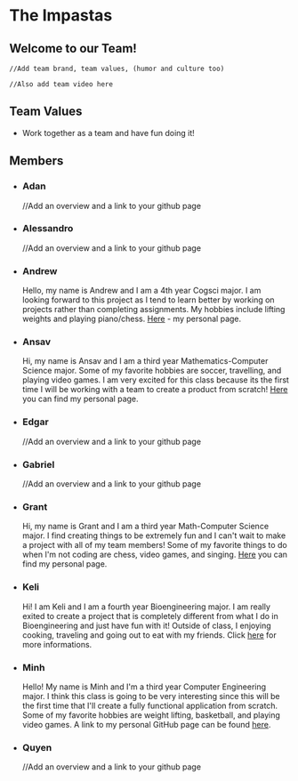# The Impastas

## Welcome to our Team!

    //Add team brand, team values, (humor and culture too)

    //Also add team video here

## Team Values
- Work together as a team and have fun doing it!

## Members

- ### Adan
  //Add an overview and a link to your github page

- ### Alessandro
  //Add an overview and a link to your github page

- ### Andrew
  Hello, my name is Andrew and I am a 4th year Cogsci major. I am looking forward to this project as I tend to learn better by working on projects rather
  than completing assignments. My hobbies include lifting weights and playing piano/chess. [Here](https://yelllowbelly.github.io/) - my personal page.

- ### Ansav
  Hi, my name is Ansav and I am a third year Mathematics-Computer Science major. Some of my favorite hobbies are soccer, travelling, and playing video games. I am very excited for this class because its the first time I will be working with a team to create a product from scratch! [Here](https://github.com/ansavp) you can find my personal page.

- ### Edgar
  //Add an overview and a link to your github page

- ### Gabriel
  //Add an overview and a link to your github page

- ### Grant
  Hi, my name is Grant and I am a third year Math-Computer Science major. I find creating things to be extremely fun and I can't wait to make a project with all of my team members! Some of my favorite things to do when I'm not coding are chess, video games, and singing. [Here](https://grantduntugan.github.io/GitHub-Pages/) you can find my personal page.

- ### Keli
    Hi! I am Keli and I am a fourth year Bioengineering major. I am really exited to create a project that is completely different from what I do in Bioengineering and just have fun with it! Outside of class, I enjoying cooking, traveling and going out to eat with my friends. Click [here](https://keli214.github.io/UserPage/) for more informations. 

- ### Minh
  Hello! My name is Minh and I'm a third year Computer Engineering major. I think this class is going to be very interesting since this will be the first time that I'll create a fully functional application from scratch. Some of my favorite hobbies are weight lifting, basketball, and playing video games. A link to my personal GitHub page can be found [here](https://minhdinh901.github.io/GitHub-Pages-Project/).

- ### Quyen
  //Add an overview and a link to your github page
